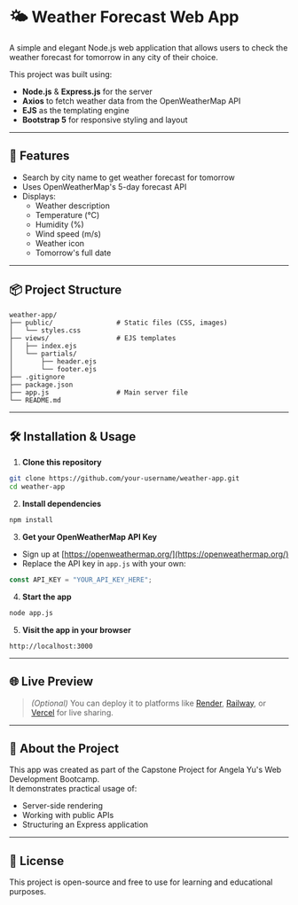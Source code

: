# 🌤️ Weather Forecast Web App

A simple and elegant Node.js web application that allows users to check the weather forecast for tomorrow in any city of their choice.

This project was built using:
- **Node.js** & **Express.js** for the server
- **Axios** to fetch weather data from the OpenWeatherMap API
- **EJS** as the templating engine
- **Bootstrap 5** for responsive styling and layout

---

## 🚀 Features

- Search by city name to get weather forecast for tomorrow
- Uses OpenWeatherMap's 5-day forecast API
- Displays:
  - Weather description
  - Temperature (°C)
  - Humidity (%)
  - Wind speed (m/s)
  - Weather icon
  - Tomorrow's full date

---

## 📦 Project Structure

```
weather-app/
├── public/                # Static files (CSS, images)
│   └── styles.css
├── views/                 # EJS templates
│   ├── index.ejs
│   └── partials/
│       ├── header.ejs
│       └── footer.ejs
├── .gitignore
├── package.json
├── app.js                 # Main server file
└── README.md
```

---

## 🛠️ Installation & Usage

1. **Clone this repository**
```bash
git clone https://github.com/your-username/weather-app.git
cd weather-app
```

2. **Install dependencies**
```bash
npm install
```

3. **Get your OpenWeatherMap API Key**
- Sign up at [https://openweathermap.org/](https://openweathermap.org/)
- Replace the API key in `app.js` with your own:
```js
const API_KEY = "YOUR_API_KEY_HERE";
```

4. **Start the app**
```bash
node app.js
```

5. **Visit the app in your browser**
```
http://localhost:3000
```

---

## 🌐 Live Preview

> *(Optional)* You can deploy it to platforms like [Render](https://render.com/), [Railway](https://railway.app/), or [Vercel](https://vercel.com/) for live sharing.

---

## 🙌 About the Project

This app was created as part of the Capstone Project for Angela Yu's Web Development Bootcamp.  
It demonstrates practical usage of:
- Server-side rendering
- Working with public APIs
- Structuring an Express application

---


## 📝 License

This project is open-source and free to use for learning and educational purposes.
